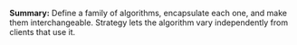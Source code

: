 **Summary:**
Define a family of algorithms, encapsulate each one, and make them interchangeable. Strategy lets the algorithm vary independently from clients that use it.
